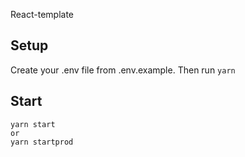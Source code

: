 React-template

Setup
---
Create your .env file from .env.example. Then run `yarn`


Start
---
```
yarn start
or
yarn startprod
```
